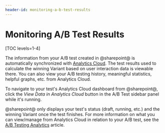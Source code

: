 ```yaml
---
header-id: monitoring-a-b-test-results
---
```


# Monitoring A/B Test Results

[TOC levels=1-4]

The information from your A/B test created in @sharepoint@ is automatically
synchronized with
[Analytics Cloud](https://help.liferay.com/hc/en-us/articles/360006608732). The
test results used to calculate the winning Variant based on user interaction
data is viewable there. You can also view your A/B testing history, meaningful
statistics, helpful graphs, etc. from Analytics Cloud.

To navigate to your test's Analytics Cloud dashboard from @sharepoint@, click the
*View Data in Analytics Cloud* button in the A/B Test sidebar panel while it's
running.

@sharepoint@ only displays your test's status (draft, running, etc.) and the
winning Variant once the test finishes. For more information on what you can
view/manage from Analytics Cloud in relation to your A/B test, see the
[A/B Testing Analytics](https://help.liferay.com/hc/en-us/sections/360001492292-Analyzing-Touchpoints)
article.

<!-- Replace link above with specific AC A/B Testing article when available -->
